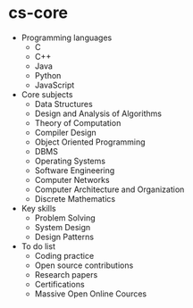 # cs-core
* Programming languages
  * C
  * C++
  * Java
  * Python
  * JavaScript
* Core subjects
  * Data Structures
  * Design and Analysis of Algorithms
  * Theory of Computation
  * Compiler Design
  * Object Oriented Programming
  * DBMS
  * Operating Systems
  * Software Engineering
  * Computer Networks
  * Computer Architecture and Organization
  * Discrete Mathematics
* Key skills
  * Problem Solving
  * System Design
  * Design Patterns
* To do list
  * Coding practice 
  * Open source contributions
  * Research papers
  * Certifications
  * Massive Open Online Cources
